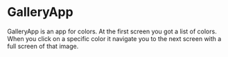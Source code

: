 # GalleryApp
GalleryApp is an app for colors. At the first screen you got a list of colors. When you click on a specific color it navigate you to the next screen with  a full screen of that image.
